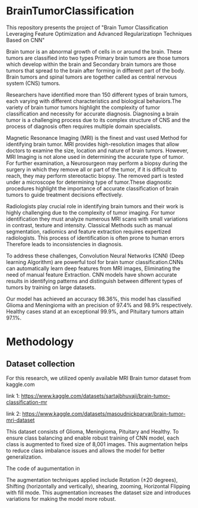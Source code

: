# BrainTumorClassification
This repository presents the project of "Brain Tumor Classification Leveraging Feature Optimization and Advanced Regularizatiopn Techniques Based on CNN"

Brain tumor is an abnormal growth of cells in or around the
brain. These tumors are classified into two types Primary
brain tumors are those tumors which develop within the brain
and Secondary brain tumors are those tumors that spread to
the brain after forming in different part of the body. Brain
tumors and spinal tumors are together called as central
nervous system (CNS) tumors.

Researchers have identified more than 150 different
types of brain tumors, each varying with different
characteristics and biological behaviors.The variety of
brain tumor tumors highlight the complexity of tumor
classification and necessity for accurate diagnosis.
Diagnosing a brain tumor is a challenging process due to its
complex structure of CNS and the process of diagnosis often
requires multiple domain specialists.

Magnetic Resonance Imaging (MRI) is the finest
and vast used Method for identifying brain tumor. MRI
provides high-resolution images that allow doctors to
examine the size, location and nature of brain tumors.
However, MRI Imaging is not alone used in determining the
accurate type of tumor. For further examination, a
Neurosurgeon may perform a biopsy during the surgery in
which they remove all or part of the tumor, if it is difficult to
reach, they may perform stereotactic biopsy. The removed
part is tested under a microscope for determining type of
tumor.These diagnostic procedures highlight the
importance of accurate classification of brain tumors to guide
treatment decisions effectively.

Radiologists play crucial role in identifying brain
tumors and their work is highly challenging due to the
complexity of tumor imaging. For tumor identification they
must analyze numerous MRI scans with small variations in
contrast, texture and intensity. Classical Methods such as
manual segmentation, radiomics and feature extraction
requires expertized radiologists. This process of
identification is often prone to human errors Therefore leads
to inconsistencies in diagnosis.

To address these challenges, Convolution Neural
Networks (CNN) (Deep learning Algorithm) are powerful
tool for brain tumor classification.CNNs can
automatically learn deep features from MRI images,
Eliminating the need of manual feature Extraction. CNN
models have shown accurate results in identifying patterns
and distinguish between different types of tumors by training
on large datasets.

Our model has achieved an accuracy 98.36%, this
model has classified Glioma and Meningioma with an
precision of 97.4% and 98.9% respectively. Healthy cases
stand at an exceptional 99.9%, and Pituitary tumors attain
97.1%.
# Methodology
## Dataset collection

For this research, we utilized openly available MRI Brain
tumor dataset from kaggle.com

link 1: https://www.kaggle.com/datasets/sartajbhuvaji/brain-tumor-classification-mr

link 2: https://www.kaggle.com/datasets/masoudnickparvar/brain-tumor-mri-dataset

This dataset consists of Glioma, Meningioma, Pituitary and Healthy. To ensure class balancing and enable robust training of CNN model, each class is augmented to fixed size of 8,001 images. This augmentation helps to reduce class imbalance issues and allows the model for better generalization.

The code of augumentation in 

The augmentation techniques applied include
Rotation (±20 degrees), Shifting (horizontally and vertically),
shearing, zooming, Horizontal Flipping with fill mode. This
augmentation increases the dataset size and introduces variations for making the model more robust.


